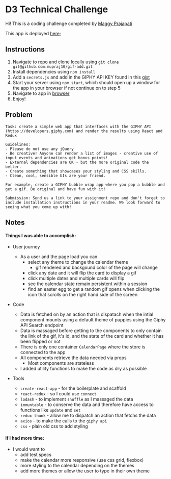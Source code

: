 # D3 Technical Challenge

Hi! This is a coding challenge completed by [Maggy Prajapati](mailto:mupraj10@gmail.com)

This app is deployed [here](http://maggy.works/gif-app/);

## Instructions

1.  Navigate to [repo](https://github.com/mupraj10/gif-app) and clone locally using
    `git clone git@github.com:mupraj10/gif-add.git`
2.  Install dependencies using `npm install`
3.  Add a `secrets.js` and add in the GIPHY API KEY found in this [gist](https://gist.github.com/mupraj10/23864457025c50c693bcb198fd40f30a)
4.  Start your server using `npm start`, which should open up a window for the app in your browser if not continue on to step 5
5.  Navigate to app in [browser](http://localhost:3000)
6.  Enjoy!

## Problem

```
Task: create a simple web app that interfaces with the GIPHY API (https://developers.giphy.com) and render the results using React and Redux

Guidelines:
- Please do not use any jQuery
- Be creative! Anyone can render a list of images - creative use of input events and animations get bonus points!
- External dependencies are OK - but the more original code the better.
- Create something that showcases your styling and CSS skills.
- Clean, cool, sensible UIs are your friend.

For example, create a GIPHY bubble wrap app where you pop a bubble and get a gif. Be original and have fun with it!

Submission: Send us a link to your assignment repo and don't forget to include installation instructions in your readme. We look forward to seeing what you come up with!

```

## Notes

#### Things I was able to accomplish:

- User journey

  - As a user and the page load you can
    - select any theme to change the calendar theme
      - gif rendered and backgound color of the page will change
    - click any date and it will flip the card to display a gif
    - click multiple dates and multiple cards will flip
    - see the calendar state remain persistent within a session
    - find an easter egg to get a random gif opens when clicking the icon that scrolls on the right hand side of the screen

- Code

  - Data is fetched on by an action that is dispatach when the intial component mounts using a default theme of puppies using the Giphy API Search endpoint
  - Data is massaged before getting to the components to only contain the link of the gif, it's id, and the state of the card and whether it has been flipped or not
  - There is only one container `CalendarPage` where the store is connected to the app
  - All components retrieve the data needed via props
    - Most components are stateless
  - I added utility functions to make the code as dry as possible

- Tools
  - `create-react-app` - for the boilerplate and scaffold
  - `react-redux` - so I could use `connect`
  - `lodash` - to implement `shuffle` as I massaged the data
  - `immuntable` - to conserve the data and therefore have access to functions like `update` and `set`
  - `redux-thunk` - allow me to dispatch an action that fetchs the data
  - `axios` - to make the calls to the `giphy api`
  - `css` - plain old css to add styling

#### If I had more time:

- I would want to
  - add test specs
  - make the calendar more responsive (use css grid, flexbox)
  - more styling to the calendar depending on the themes
  - add more themes or allow the user to type in their own theme
